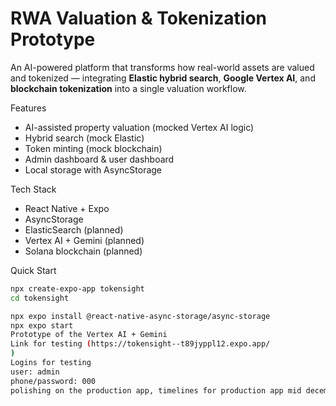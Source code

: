 # RWA Valuation & Tokenization Prototype

An AI-powered platform that transforms how real-world assets are valued and tokenized — integrating **Elastic hybrid search**, **Google Vertex AI**, and **blockchain tokenization** into a single valuation workflow.

Features
- AI-assisted property valuation (mocked Vertex AI logic)
- Hybrid search (mock Elastic)
- Token minting (mock blockchain)
- Admin dashboard & user dashboard
- Local storage with AsyncStorage

Tech Stack
- React Native + Expo
- AsyncStorage
- ElasticSearch (planned)
- Vertex AI + Gemini (planned)
- Solana blockchain (planned)

Quick Start
```bash
npx create-expo-app tokensight
cd tokensight

npx expo install @react-native-async-storage/async-storage
npx expo start
Prototype of the Vertex AI + Gemini
Link for testing (https://tokensight--t89jyppl12.expo.app/
)
Logins for testing
user: admin
phone/password: 000
polishing on the production app, timelines for production app mid december 2025. feedback email; rmwikya@gmail.com#   P r o t o t y p e - T o k e n s i g h t 
 
 